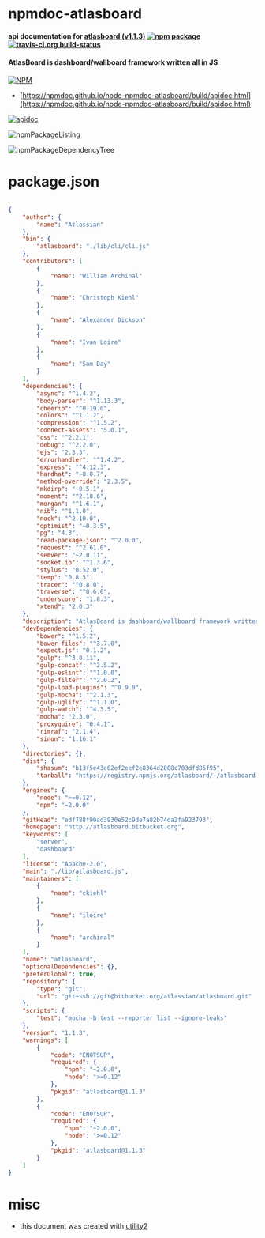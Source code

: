 # npmdoc-atlasboard

#### api documentation for  [atlasboard (v1.1.3)](http://atlasboard.bitbucket.org)  [![npm package](https://img.shields.io/npm/v/npmdoc-atlasboard.svg?style=flat-square)](https://www.npmjs.org/package/npmdoc-atlasboard) [![travis-ci.org build-status](https://api.travis-ci.org/npmdoc/node-npmdoc-atlasboard.svg)](https://travis-ci.org/npmdoc/node-npmdoc-atlasboard)

#### AtlasBoard is dashboard/wallboard framework written all in JS

[![NPM](https://nodei.co/npm/atlasboard.png?downloads=true&downloadRank=true&stars=true)](https://www.npmjs.com/package/atlasboard)

- [https://npmdoc.github.io/node-npmdoc-atlasboard/build/apidoc.html](https://npmdoc.github.io/node-npmdoc-atlasboard/build/apidoc.html)

[![apidoc](https://npmdoc.github.io/node-npmdoc-atlasboard/build/screenCapture.buildCi.browser.%252Ftmp%252Fbuild%252Fapidoc.html.png)](https://npmdoc.github.io/node-npmdoc-atlasboard/build/apidoc.html)

![npmPackageListing](https://npmdoc.github.io/node-npmdoc-atlasboard/build/screenCapture.npmPackageListing.svg)

![npmPackageDependencyTree](https://npmdoc.github.io/node-npmdoc-atlasboard/build/screenCapture.npmPackageDependencyTree.svg)



# package.json

```json

{
    "author": {
        "name": "Atlassian"
    },
    "bin": {
        "atlasboard": "./lib/cli/cli.js"
    },
    "contributors": [
        {
            "name": "William Archinal"
        },
        {
            "name": "Christoph Kiehl"
        },
        {
            "name": "Alexander Dickson"
        },
        {
            "name": "Ivan Loire"
        },
        {
            "name": "Sam Day"
        }
    ],
    "dependencies": {
        "async": "^1.4.2",
        "body-parser": "^1.13.3",
        "cheerio": "^0.19.0",
        "colors": "^1.1.2",
        "compression": "^1.5.2",
        "connect-assets": "5.0.1",
        "css": "^2.2.1",
        "debug": "^2.2.0",
        "ejs": "2.3.3",
        "errorhandler": "^1.4.2",
        "express": "^4.12.3",
        "hardhat": "~0.0.7",
        "method-override": "2.3.5",
        "mkdirp": "~0.5.1",
        "moment": "^2.10.6",
        "morgan": "^1.6.1",
        "nib": "^1.1.0",
        "nock": "^2.10.0",
        "optimist": "~0.3.5",
        "pg": "4.3",
        "read-package-json": "^2.0.0",
        "request": "^2.61.0",
        "semver": "~2.0.11",
        "socket.io": "^1.3.6",
        "stylus": "0.52.0",
        "temp": "0.8.3",
        "tracer": "^0.8.0",
        "traverse": "^0.6.6",
        "underscore": "1.8.3",
        "xtend": "2.0.3"
    },
    "description": "AtlasBoard is dashboard/wallboard framework written all in JS",
    "devDependencies": {
        "bower": "^1.5.2",
        "bower-files": "^3.7.0",
        "expect.js": "0.1.2",
        "gulp": "^3.8.11",
        "gulp-concat": "^2.5.2",
        "gulp-eslint": "^1.0.0",
        "gulp-filter": "^2.0.2",
        "gulp-load-plugins": "^0.9.0",
        "gulp-mocha": "^2.1.3",
        "gulp-uglify": "^1.1.0",
        "gulp-watch": "^4.3.5",
        "mocha": "2.3.0",
        "proxyquire": "0.4.1",
        "rimraf": "2.1.4",
        "sinon": "1.16.1"
    },
    "directories": {},
    "dist": {
        "shasum": "b13f5e43e62ef2eef2e8364d2808c703dfd85f95",
        "tarball": "https://registry.npmjs.org/atlasboard/-/atlasboard-1.1.3.tgz"
    },
    "engines": {
        "node": ">=0.12",
        "npm": "~2.0.0"
    },
    "gitHead": "edf788f90ad3930e52c9de7a82b74da2fa923793",
    "homepage": "http://atlasboard.bitbucket.org",
    "keywords": [
        "server",
        "dashboard"
    ],
    "license": "Apache-2.0",
    "main": "./lib/atlasboard.js",
    "maintainers": [
        {
            "name": "ckiehl"
        },
        {
            "name": "iloire"
        },
        {
            "name": "archinal"
        }
    ],
    "name": "atlasboard",
    "optionalDependencies": {},
    "preferGlobal": true,
    "repository": {
        "type": "git",
        "url": "git+ssh://git@bitbucket.org/atlassian/atlasboard.git"
    },
    "scripts": {
        "test": "mocha -b test --reporter list --ignore-leaks"
    },
    "version": "1.1.3",
    "warnings": [
        {
            "code": "ENOTSUP",
            "required": {
                "npm": "~2.0.0",
                "node": ">=0.12"
            },
            "pkgid": "atlasboard@1.1.3"
        },
        {
            "code": "ENOTSUP",
            "required": {
                "npm": "~2.0.0",
                "node": ">=0.12"
            },
            "pkgid": "atlasboard@1.1.3"
        }
    ]
}
```



# misc
- this document was created with [utility2](https://github.com/kaizhu256/node-utility2)
